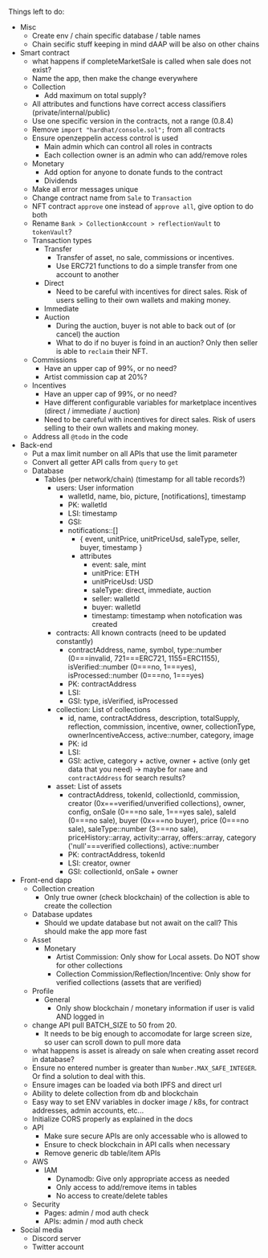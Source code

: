 Things left to do:
- Misc
  - Create env / chain specific database / table names
  - Chain secific stuff keeping in mind dAAP will be also on other chains
- Smart contract
  - what happens if completeMarketSale is called when sale does not exist?
  - Name the app, then make the change everywhere
  - Collection
    - Add maximum on total supply?
  - All attributes and functions have correct access classifiers (private/internal/public)
  - Use one specific version in the contracts, not a range (0.8.4)
  - Remove `import "hardhat/console.sol";` from all contracts
  - Ensure openzeppelin access control is used
    - Main admin which can control all roles in contracts
    - Each collection owner is an admin who can add/remove roles
  - Monetary
    - Add option for anyone to donate funds to the contract
    - Dividends
  - Make all error messages unique
  - Change contract name from `Sale` to `Transaction`
  - NFT contract `approve` one instead of `approve all`, give option to do both
  - Rename `Bank > CollectionAccount > reflectionVault` to `tokenVault`?
  - Transaction types
    - Transfer
      - Transfer of asset, no sale, commissions or incentives.
      - Use ERC721 functions to do a simple transfer from one account to another
    - Direct
      - Need to be careful with incentives for direct sales. Risk of users selling to their own wallets and making money.
    - Immediate
    - Auction
      - During the auction, buyer is not able to back out of (or cancel) the auction
      - What to do if no buyer is foind in an auction? Only then seller is able to `reclaim` their NFT.
  - Commissions
    - Have an upper cap of 99%, or no need?
    - Artist commission cap at 20%?
  - Incentives
    - Have an upper cap of 99%, or no need?
    - Have different configurable variables for marketplace incentives (direct / immediate / auction)
    - Need to be careful with incentives for direct sales. Risk of users selling to their own wallets and making money.
  - Address all `@todo` in the code
- Back-end
  - Put a max limit number on all APIs that use the limit parameter
  - Convert all getter API calls from `query` to `get`
  - Database
    - Tables (per network/chain) (timestamp for all table records?)
      - users: User information
        - walletId, name, bio, picture, [notifications], timestamp
        - PK: walletId
        - LSI: timestamp
        - GSI: 
        - notifications::[]
          - { event, unitPrice, unitPriceUsd, saleType, seller, buyer, timestamp }
          - attributes
            - event: sale, mint
            - unitPrice: ETH
            - unitPriceUsd: USD
            - saleType: direct, immediate, auction
            - seller: walletId
            - buyer: walletId
            - timestamp: timestamp when notofication was created
      - contracts: All known contracts (need to be updated constantly)
        - contractAddress, name, symbol, type::number (0===invalid, 721===ERC721, 1155=ERC1155), isVerified::number (0===no, 1===yes), isProcessed::number (0===no, 1===yes)
        - PK: contractAddress
        - LSI: 
        - GSI: type, isVerified, isProcessed
      - collection: List of collections
        - id, name, contractAddress, description, totalSupply, reflection, commission, incentive, owner, collectionType, ownerIncentiveAccess, active::number, category, image
        - PK: id
        - LSI: 
        - GSI: active, category + active, owner + active (only get data that you need) -> maybe for `name` and `contractAddress` for search results?
      - asset: List of assets
        - contractAddress, tokenId, collectionId, commission, creator (0x===verified/unverified collections), owner, config, onSale (0===no sale, 1===yes sale), saleId (0===no sale), buyer (0x===no buyer), price (0===no sale), saleType::number (3===no sale), priceHistory::array, activity::array, offers::array, category ('null'===verified collections), active::number
        - PK: contractAddress, tokenId
        - LSI: creator, owner
        - GSI: collectionId, onSale + owner
- Front-end dapp
  - Collection creation
    - Only true owner (check blockchain) of the collection is able to create the collection
  - Database updates
    - Should we update database but not await on the call? This should make the app more fast
  - Asset
    - Monetary
      - Artist Commission: Only show for Local assets. Do NOT show for other collections
      - Collection Commission/Reflection/Incentive: Only show for verified collections (assets that are verified)
  - Profile
    - General
      - Only show blockchain / monetary information if user is valid AND logged in
  - change API pull BATCH_SIZE to 50 from 20.
    - It needs to be big enough to accomodate for large screen size, so user can scroll down to pull more data
  - what happens is asset is already on sale when creating asset record in database?
  - Ensure no entered number is greater than `Number.MAX_SAFE_INTEGER`. Or find a solution to deal with this.
  - Ensure images can be loaded via both IPFS and direct url
  - Ability to delete collection from db and blockchain
  - Easy way to set ENV variables in docker image / k8s, for contract addresses, admin accounts, etc...
  - Initialize CORS properly as explained in the docs
  - API
    - Make sure secure APIs are only accessable who is allowed to
    - Ensure to check blockchain in API calls when necessary
    - Remove generic db table/item APIs
  - AWS
    - IAM
      - Dynamodb: Give only appropriate access as needed
      - Only access to add/remove items in tables
      - No access to create/delete tables
  - Security
    - Pages: admin / mod auth check
    - APIs: admin / mod auth check
- Social media
  - Discord server
  - Twitter account
